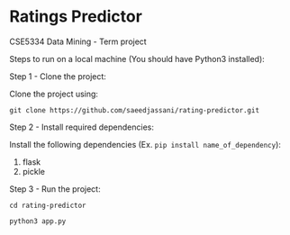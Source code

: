 # Ratings Predictor
CSE5334 Data Mining - Term project

Steps to run on a local machine (You should have Python3 installed):

Step 1 - Clone the project:

Clone the project using:

`git clone https://github.com/saeedjassani/rating-predictor.git`

Step 2 - Install required dependencies:

Install the following dependencies (Ex. `pip install name_of_dependency`):
1. flask
2. pickle

Step 3 - Run the project:

`cd rating-predictor`

`python3 app.py`
